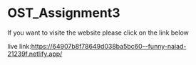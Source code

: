 # OST_Assignment3
If you want to visite the website please click on the link below

live link:https://64907b8f78649d038ba5bc60--funny-naiad-21239f.netlify.app/
